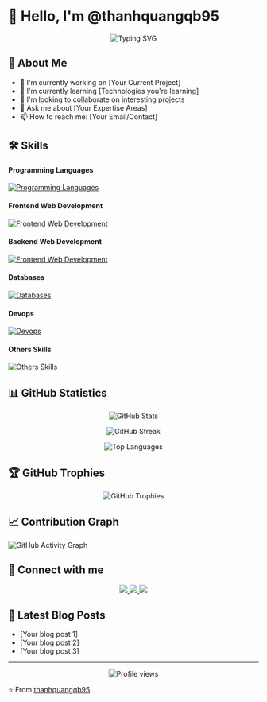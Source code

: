 # 👋 Hello, I'm @thanhquangqb95

<p align="center">
  <img src="https://readme-typing-svg.herokuapp.com?font=Fira+Code&pause=1000&color=2196F3&center=true&vCenter=true&width=435&lines=Full+Stack+Developer;Always+learning+new+things" alt="Typing SVG" />
</p>

## 🚀 About Me

- 🔭 I'm currently working on [Your Current Project]
- 🌱 I'm currently learning [Technologies you're learning]
- 👯 I'm looking to collaborate on interesting projects
- 💬 Ask me about [Your Expertise Areas]
- 📫 How to reach me: [Your Email/Contact]

## 🛠️ Skills

#### Programming Languages
[![Programming Languages](https://skillicons.dev/icons?i=c)](https://skillicons.dev)

#### Frontend Web Development
[![Frontend Web Development](https://skillicons.dev/icons?i=html,css,scss,react,next,jquery,tailwind,bootstrap,vite,mui,vue)](https://skillicons.dev)

#### Backend Web Development
[![Frontend Web Development](https://skillicons.dev/icons?i=express,nest,django,spring,fastapi)](https://skillicons.dev)

#### Databases
[![Databases](https://skillicons.dev/icons?i=mysql,sqlserver)](https://skillicons.dev)

#### Devops
[![Devops](https://skillicons.dev/icons?postman,git)](https://skillicons.dev)

#### Others Skills
[![Others Skills](https://skillicons.dev/icons?i=figma,discord,photoshop,cypress,npm,pnpm,bots)](https://skillicons.dev)

## 📊 GitHub Statistics

<p align="center">
  <img src="https://github-readme-stats.vercel.app/api?username=thanhquangqb95&show_icons=true&theme=radical" alt="GitHub Stats" />
</p>

<p align="center">
  <img src="https://github-readme-streak-stats.herokuapp.com/?user=thanhquangqb95&theme=radical" alt="GitHub Streak" />
</p>

<p align="center">
  <img src="https://github-readme-stats.vercel.app/api/top-langs/?username=thanhquangqb95&layout=compact&theme=radical" alt="Top Languages" />
</p>

## 🏆 GitHub Trophies

<p align="center">
  <img src="https://github-profile-trophy.vercel.app/?username=thanhquangqb95&theme=radical&no-frame=false&no-bg=true&margin-w=4" alt="GitHub Trophies"/>
</p>

## 📈 Contribution Graph

![GitHub Activity Graph](https://activity-graph.herokuapp.com/graph?username=thanhquangqb95&theme=react-dark)

## 🤝 Connect with me

<p align="center">
  <a href="your-linkedin-URL">
    <img src="https://img.shields.io/badge/LinkedIn-0077B5?style=for-the-badge&logo=linkedin&logoColor=white" />
  </a>
  <a href="your-twitter-URL">
    <img src="https://img.shields.io/badge/Twitter-1DA1F2?style=for-the-badge&logo=twitter&logoColor=white" />
  </a>
  <a href="your-portfolio-URL">
    <img src="https://img.shields.io/badge/Portfolio-FF4088?style=for-the-badge&logo=hugo&logoColor=white" />
  </a>
</p>

## 📝 Latest Blog Posts
<!-- BLOG-POST-LIST:START -->
- [Your blog post 1]
- [Your blog post 2]
- [Your blog post 3]
<!-- BLOG-POST-LIST:END -->

---
<p align="center">
  <img src="https://komarev.com/ghpvc/?username=thanhquangqb95&label=Profile%20views&color=0e75b6&style=flat" alt="Profile views" />
</p>

⭐️ From [thanhquangqb95](https://github.com/thanhquangqb95)

<!-- Last updated on: 2025-04-13 17:31:22 UTC -->
